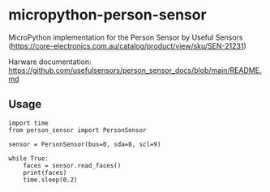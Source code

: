 # micropython-person-sensor

MicroPython implementation for the Person Sensor by Useful Sensors (https://core-electronics.com.au/catalog/product/view/sku/SEN-21231)

Harware documentation: https://github.com/usefulsensors/person_sensor_docs/blob/main/README.md


## Usage
```
import time
from person_sensor import PersonSensor

sensor = PersonSensor(bus=0, sda=8, scl=9)

while True:
    faces = sensor.read_faces()
    print(faces)    
    time.sleep(0.2)
```